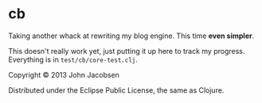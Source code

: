 # cb

Taking another whack at rewriting my blog engine.  This time **even simpler**.

This doesn't really work yet, just putting it up here to track my progress.  Everything is in `test/cb/core-test.clj`.

Copyright © 2013 John Jacobsen

Distributed under the Eclipse Public License, the same as Clojure.
